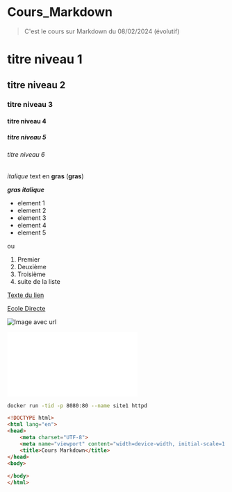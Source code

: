 # Cours_Markdown
>C'est le cours sur Markdown du 08/02/2024 (évolutif)

<!-- les différents titre-->

# titre niveau 1
## titre niveau 2
### titre niveau 3
#### titre niveau 4
##### titre niveau 5
###### titre niveau 6

<!-- les différents titre -->

<!-- les différents police -->
*italique*
text en **gras** (__gras__)

***gras italique***

- element 1
- element 2
- element 3
- element 4
- element 5
  
ou

1. Premier
2. Deuxième
3. Troisième
4. suite de la liste

[Texte du lien](http://url-du-lien.com)

[Ecole Directe](https://www.ecoledirecte.com/login?cameFrom=%2FAccueil)

![Image avec url](http://url-de-l'image.com)

![Image dans le fichier](/README.md)


<!-- ajouter un bloc de code -->
```sh
docker run -tid -p 8080:80 --name site1 httpd 
```
```html
<!DOCTYPE html>
<html lang="en">
<head>
    <meta charset="UTF-8">
    <meta name="viewport" content="width=device-width, initial-scale=1.0">
    <title>Cours Markdown</title>
</head>
<body>
    
</body>
</html>
```